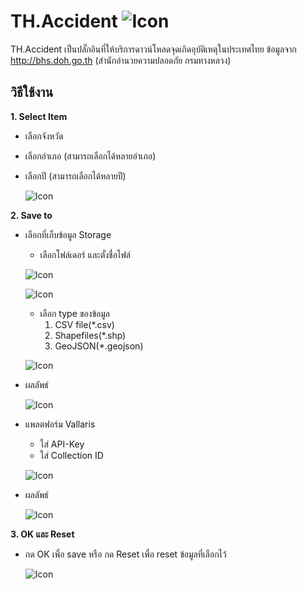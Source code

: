 TH.Accident   ![Icon](icon.png)
===

TH.Accident เป็นปลั๊กอินที่ให้บริการดาวน์โหลดจุดเกิดอุบัติเหตุในประเทศไทย ข้อมูลจาก http://bhs.doh.go.th (สำนักอำนวยความปลอดภัย กรมทางหลวง)

วิธีใช้งาน
---

**1. Select Item**

  * เลือกจังหวัด
  * เลือกอำเภอ (สามารถเลือกได้หลายอำเภอ)
  * เลือกปี (สามารถเลือกได้หลายปี)

    ![Icon](./img/1_select.png)

**2. Save to**

  * เลือกที่เก็บข้อมูล Storage 
    * เลือกโฟล์เดอร์ และตั้งชื่อไฟล์
    
    ![Icon](./img/saveto_Storage.png)

    ![Icon](./img/saveto_folder.png)

    * เลือก type ของข้อมูล
        1. CSV file(*.csv)
        2. Shapefiles(*.shp)
        3. GeoJSON(*.geojson)

    ![Icon](./img/saveto_shp.png)
    
  * ผลลัพธ์

    ![Icon](./img/output.png)



   
  * แพลตฟอร์ม Vallaris
    * ใส่ API-Key
    * ใส่ Collection ID
  
    ![Icon](./img/vallaris.png)

  * ผลลัพธ์

    ![Icon](./img/out_vallaris.png)


**3. OK และ Reset**

  * กด OK เพื่อ save หรือ กด Reset เพื่อ reset ข้อมูลที่เลือกไว้
  
    ![Icon](./img/0k_reset.png)

  


